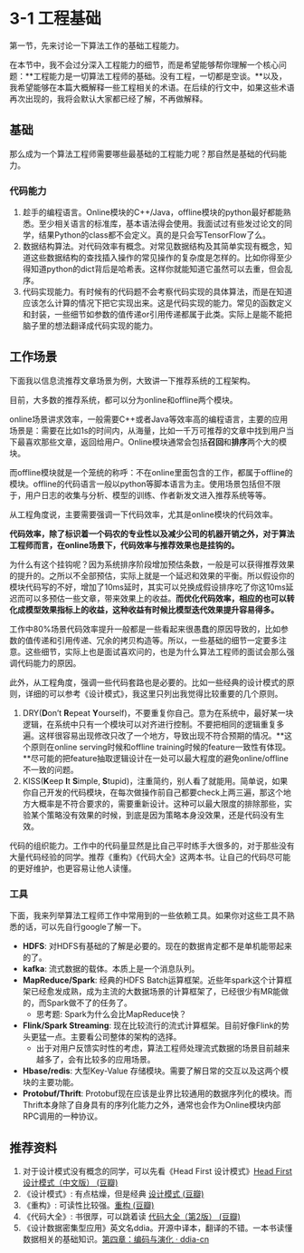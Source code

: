 # 3-1 工程基础


第一节，先来讨论一下算法工作的基础工程能力。

在本节中，我不会过分深入工程能力的细节，而是希望能够帮你理解一个核心问题：**工程能力是一切算法工程师的基础。没有工程，一切都是空谈。**以及，我希望能够在本篇大概解释一些工程相关的术语。在后续的行文中，如果这些术语再次出现的，我将会默认大家都已经了解，不再做解释。

## 基础

那么成为一个算法工程师需要哪些最基础的工程能力呢？那自然是基础的代码能力。

### 代码能力

1. 趁手的编程语言。Online模块的C++/Java，offline模块的python最好都能熟悉。至少相关语言的标准库，基本语法得会使用。我面试过有些发过论文的同学，结果Python的class都不会定义。真的是只会写TensorFlow了么。
2. 数据结构算法。对代码效率有概念。对常见数据结构及其简单实现有概念，知道这些数据结构的查找插入操作的常见操作的复杂度是怎样的。比如你得至少得知道python的dict背后是哈希表。这样你就能知道它虽然可以去重，但会乱序。
3. 代码实现能力。有时候有的代码题不会考察代码实现的具体算法，而是在知道应该怎么计算的情况下把它实现出来。这是代码实现的能力。常见的函数定义和封装，一些细节如参数的值传递or引用传递都属于此类。实际上是能不能把脑子里的想法翻译成代码实现的能力。

## 工作场景

下面我以信息流推荐文章场景为例，大致讲一下推荐系统的工程架构。

目前，大多数的推荐系统，都可以分为online和offline两个模块。

online场景讲求效率，一般需要C++或者Java等效率高的编程语言，主要的应用场景是：需要在比如1s的时间内，从海量，比如一千万可推荐的文章中找到用户当下最喜欢那些文章，返回给用户。Online模块通常会包括**召回**和**排序**两个大的模块。

而offline模块就是一个笼统的称呼：不在online里面包含的工作，都属于offline的模块。offline的代码语言一般以python等脚本语言为主。使用场景包括但不限于，用户日志的收集与分析、模型的训练、作者新发文进入推荐系统等等。

从工程角度说，主要需要强调一下代码效率，尤其是online模块的代码效率。

**代码效率，除了标识着一个码农的专业性以及减少公司的机器开销之外，对于算法工程师而言，在online场景下，代码效率与推荐效果也是挂钩的。**

为什么有这个挂钩呢？因为系统排序阶段增加预估条数，一般是可以获得推荐效果的提升的。之所以不全部预估，实际上就是一个延迟和效果的平衡。所以假设你的模块代码写的不好，增加了10ms延时，其实可以兑换成假设排序吃了你这10ms延迟而可以多预估一些文章，带来效果上的收益。**而优化代码效率，相应的也可以转化成模型效果指标上的收益，这种收益有时候比模型迭代效果提升容易得多。**

工作中80%场景代码效率提升一般都是一些看起来很愚蠢的原因导致的，比如参数的值传递和引用传递、冗余的拷贝构造等。所以，一些基础的细节一定要多注意。这些细节，实际上也是面试喜欢问的，也是为什么算法工程师的面试会那么强调代码能力的原因。

此外，从工程角度，强调一些代码套路也是必要的。比如一些经典的设计模式的原则，详细的可以参考《设计模式》，我这里只列出我觉得比较重要的几个原则。

1. DRY(**D**on’t **R**epeat **Y**ourself)，不要重复你自己。意为在系统中，最好某一块逻辑，在系统中只有一个模块可以对齐进行控制。不要把相同的逻辑重复多遍。这样很容易出现修改只改了一个地方，导致出现不符合预期的情况。**这个原则在online serving时候和offline training时候的feature一致性有体现。**尽可能的把feature抽取逻辑设计在一处可以最大程度的避免online/offline不一致的问题。
2.  KISS(**K**eep **I**t **S**imple, **S**tupid)，注重简约，别人看了就能用。简单说，如果你自己开发的代码模块，在每次做操作前自己都要check上两三遍，那这个地方大概率是不符合要求的，需要重新设计。这种可以最大限度的排除那些，实验某个策略没有效果的时候，到底是因为策略本身没效果，还是代码没有生效。

代码的组织能力。工作中的代码量显然是比自己平时练手大很多的，对于那些没有大量代码经验的同学。推荐《重构》《代码大全》这两本书。让自己的代码尽可能的更好维护，也更容易让他人读懂。

### 工具

下面，我来列举算法工程师工作中常用到的一些依赖工具。如果你对这些工具不熟悉的话，可以先自行google了解一下。

* **HDFS**: 对HDFS有基础的了解是必要的。现在的数据肯定都不是单机能带起来的了。
* **kafka**: 流式数据的载体。本质上是一个消息队列。
* **MapReduce/Spark**: 经典的HDFS Batch运算框架。近些年spark这个计算框架已经愈发成熟，成为主流的大数据场景的计算框架了，已经很少有MR能做的，而Spark做不了的任务了。
	* 思考题: Spark为什么会比MapReduce快？
* **Flink/Spark Streaming**: 现在比较流行的流式计算框架。目前好像Flink的势头更猛一点。主要看公司整体的架构的选择。
	* 出于对用户反馈实时性的考虑，算法工程师处理流式数据的场景目前越来越多了，会有比较多的应用场景。
* **Hbase/redis**: 大型Key-Value 存储模块。需要了解日常的交互以及这两个模块的主要功能。
* **Protobuf/Thrift**: Protobuf现在应该是业界比较通用的数据序列化的模块。而Thrift本身除了自身具有的序列化能力之外，通常也会作为Online模块内部RPC调用的一种协议。

## 推荐资料
1. 对于设计模式没有概念的同学，可以先看《Head First 设计模式》[Head First 设计模式（中文版） (豆瓣)](https://book.douban.com/subject/2243615/)
2. 《设计模式》: 有点枯燥，但是经典 [设计模式 (豆瓣)](https://book.douban.com/subject/1052241/)
3. 《重构》: 可读性比较强。[重构 (豆瓣)](https://book.douban.com/subject/4262627/)  
4. 《代码大全》: 书很厚，可以跳着读 [代码大全（第2版） (豆瓣)](https://book.douban.com/subject/1477390/)  
5. 《设计数据密集型应用》英文名ddia。开源中译本，翻译的不错。一本书读懂数据相关的基础知识。[第四章：编码与演化 · ddia-cn](https://vonng.gitbooks.io/ddia-cn/content/ch4.html)  
